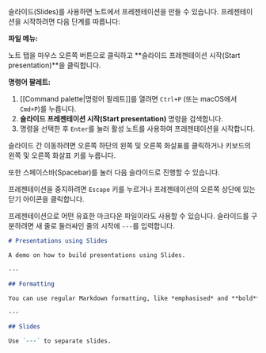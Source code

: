 슬라이드(Slides)를 사용하면 노트에서 프레젠테이션을 만들 수 있습니다. 프레젠테이션을 시작하려면 다음 단계를 따릅니다:

**파일 메뉴:**

노트 탭을 마우스 오른쪽 버튼으로 클릭하고 **슬라이드 프레젠테이션 시작(Start presentation)**을 클릭합니다.

**명령어 팔레트:**

1. [[Command palette|명령어 팔레트]]를 열려면 `Ctrl+P` (또는 macOS에서 `Cmd+P`)를 누릅니다.
2. **슬라이드 프레젠테이션 시작(Start presentation)** 명령을 검색합니다.
3. 명령을 선택한 후 `Enter`를 눌러 활성 노트를 사용하여 프레젠테이션을 시작합니다.

슬라이드 간 이동하려면 오른쪽 하단의 왼쪽 및 오른쪽 화살표를 클릭하거나 키보드의 왼쪽 및 오른쪽 화살표 키를 누릅니다.

또한 스페이스바(Spacebar)를 눌러 다음 슬라이드로 진행할 수 있습니다.

프레젠테이션을 중지하려면 `Escape` 키를 누르거나 프레젠테이션의 오른쪽 상단에 있는 닫기 아이콘을 클릭합니다.

프레젠테이션으로 어떤 유효한 마크다운 파일이라도 사용할 수 있습니다. 슬라이드를 구분하려면 새 줄로 둘러싸인 줄의 시작에 `---`를 입력합니다.

```md
# Presentations using Slides

A demo on how to build presentations using Slides.

---

## Formatting

You can use regular Markdown formatting, like *emphasised* and **bold** text.

---

## Slides

Use `---` to separate slides.
```
